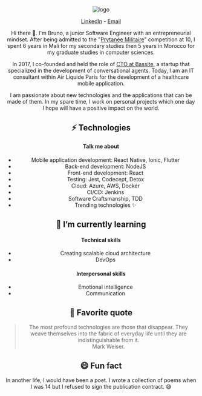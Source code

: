 <div style="text-align: center">
  <img src="https://media-exp1.licdn.com/dms/image/C5616AQFKwHySi480Gw/profile-displaybackgroundimage-shrink_200_800/0?e=1610582400&v=beta&t=4ln6m4N9qWtmD9znJYHDstKUvQydN8tLSaVw_cdiDdM" alt="logo" />
</p>

<p align="center">
  <a href="https://www.linkedin.com/in/bacarybruno/">LinkedIn</a> -
  <a href="mailto:bacarybruno@gmail.com">Email</a>
</p>

Hi there 👋. I'm Bruno, a junior Software Engineer with an entrepreneurial mindset. After being admitted to the "[Prytanée Militaire](https://fr.wikipedia.org/wiki/Prytan%C3%A9e_militaire_de_Saint-Louis)" competition at 10, I spent 6 years in Mali for my secondary studies then 5 years in Morocco for my graduate studies in computer sciences.

In 2017, I co-founded and held the role of [CTO at Bassite](https://www.therollingnotes.com/2018/03/06/bodian-bacary-bruno-cto-bassite/), a startup that specialized in the development of conversational agents. Today, I am an IT consultant within Air Liquide Paris for the development of a healthcare mobile application.

I am passionate about new technologies and the applications that can be made of them. In my spare time, I work on personal projects which one day I hope will have a positive impact on the world.

## ⚡ Technologies
#### Talk me about
- Mobile application development: React Native, Ionic, Flutter
- Back-end development: NodeJS
- Front-end development: React
- Testing: Jest, Codecept, Detox
- Cloud: Azure, AWS, Docker
- CI/CD: Jenkins
- Software Craftsmanship, TDD
- Trending technologies ✨

## 🌱 I’m currently learning
#### Technical skills
- Creating scalable cloud architecture
- DevOps
#### Interpersonal skills
- Emotional intelligence
- Communication

## 💬 Favorite quote
> The most profound technologies are those that disappear. They weave themselves into the fabric of everyday life until they are indistinguishable from it.<br/>
> Mark Weiser.

## 😄 Fun fact
In another life, I would have been a poet. I wrote a collection of poems when I was 14 but I refused to sign the publication contract. 😅
